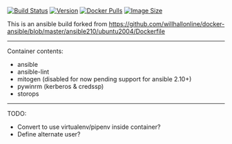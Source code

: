 
[![Build Status](https://github.com/jauderho/dockerfiles/workflows/ansible/badge.svg)](https://github.com/jauderho/dockerfiles/actions)
[![Version](https://img.shields.io/docker/v/jauderho/ansible/latest)](https://hub.docker.com/r/jauderho/ansible/)
[![Docker Pulls](https://img.shields.io/docker/pulls/jauderho/ansible)](https://hub.docker.com/r/jauderho/ansible/)
[![Image Size](https://img.shields.io/docker/image-size/jauderho/ansible/latest)](https://hub.docker.com/r/jauderho/ansible/)

This is an ansible build forked from https://github.com/willhallonline/docker-ansible/blob/master/ansible210/ubuntu2004/Dockerfile

---

Container contents:
* ansible
* ansible-lint
* mitogen (disabled for now pending support for ansible 2.10+)
* pywinrm (kerberos & credssp)
* storops

---

TODO:
* Convert to use virtualenv/pipenv inside container?
* Define alternate user?
